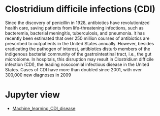 # Clostridium difficile infections (CDI)
Since the discovery of penicillin in 1928, antibiotics have revolutionized health care, saving patients from life-threatening infections, 
such as bacteremia, bacterial meningitis, tuberculosis, and pneumonia. It has recently been estimated that over 250 million courses of 
antibiotics are prescribed to outpatients in the United States annually. However, besides eradicating the pathogen of interest, 
antibiotics disturb members of the indigenous bacterial community of the gastrointestinal tract, i.e., the gut microbiome. 
In hospitals, this disruption may result in Clostridium difficile infection (CDI), the leading nosocomial infectious disease 
in the United States. Cases of CDI have more than doubled since 2001, with over 300,000 new diagnoses in 2009

# Jupyter view
- [Machine_learning_CDI_disease](https://nbviewer.jupyter.org/github/tungtokyo1108/My-Project--A-new-era-of-modern-analysis-for-Big-Data/blob/master/Data_Science_for_Medicine/Human_diseases/CDI_disease/Machine_learning_CDI_disease.ipynb)
